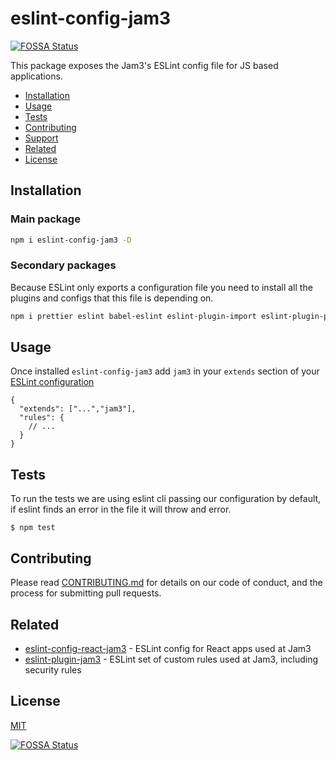 # eslint-config-jam3
[![FOSSA Status](https://app.fossa.io/api/projects/git%2Bgithub.com%2FJam3%2Feslint-config-jam3.svg?type=shield)](https://app.fossa.io/projects/git%2Bgithub.com%2FJam3%2Feslint-config-jam3?ref=badge_shield)


This package exposes the Jam3's ESLint config file for JS based applications.

- [Installation](#installation)
- [Usage](#usage)
- [Tests](#tests)
- [Contributing](#contributing)
- [Support](#support)
- [Related](#related)
- [License](#license)

## Installation

### Main package

```bash
npm i eslint-config-jam3 -D
```

### Secondary packages

Because ESLint only exports a configuration file you need to install all the plugins and configs that this file is depending on.

```bash
npm i prettier eslint babel-eslint eslint-plugin-import eslint-plugin-promise eslint-plugin-node eslint-config-prettier eslint-plugin-prettier eslint-config-standard eslint-plugin-standard -D
```

## Usage

Once installed `eslint-config-jam3` add `jam3` in your `extends` section of your [ESLint configuration](https://eslint.org/docs/user-guide/configuring)

```
{
  "extends": ["...","jam3"],
  "rules": {
    // ...
  }
}
```

## Tests

To run the tests we are using eslint cli passing our configuration by default, if eslint finds an error in the file it will throw and error.

```
$ npm test
```

## Contributing

Please read [CONTRIBUTING.md](CONTRIBUTING.md) for details on our code of conduct, and the process for submitting
pull requests.

## Related

- [eslint-config-react-jam3](https://www.npmjs.com/package/eslint-config-react-jam3) - ESLint config for React apps used at Jam3
- [eslint-plugin-jam3](https://www.npmjs.com/package/eslint-plugin-jam3) - ESLint set of custom rules used at Jam3, including security rules

## License

[MIT](LICENSE)


[![FOSSA Status](https://app.fossa.io/api/projects/git%2Bgithub.com%2FJam3%2Feslint-config-jam3.svg?type=large)](https://app.fossa.io/projects/git%2Bgithub.com%2FJam3%2Feslint-config-jam3?ref=badge_large)